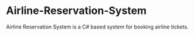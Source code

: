 # Airline-Reservation-System
Airline Reservation System is a C# based system for booking airline tickets. 
